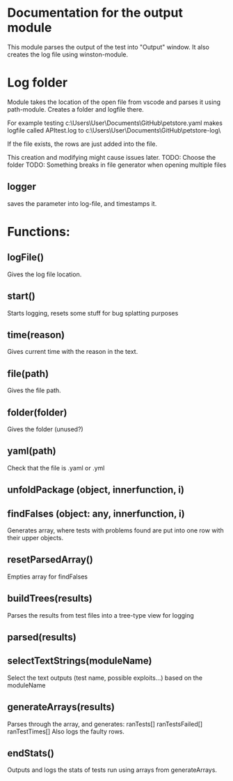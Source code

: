 # Documentation for the output module

This module parses the output of the test into "Output" window.
It also creates the log file using winston-module.

# Log folder
Module takes the location of the open file from vscode and parses it using path-module.
Creates a folder and logfile there.

For example testing c:\Users\User\Documents\GitHub\petstore.yaml
makes logfile called APItest.log to c:\Users\User\Documents\GitHub\petstore-log\

If the file exists, the rows are just added into the file.

This creation and modifying might cause issues later.
TODO: Choose the folder
TODO: Something breaks in file generator when opening multiple files

## logger

saves the parameter into log-file, and timestamps it.

# Functions:

## logFile()

Gives the log file location.

## start()

Starts logging, resets some stuff for bug splatting purposes

## time(reason) 

Gives current time with the reason in the text.

## file(path)

Gives the file path.

## folder(folder) 

Gives the folder (unused?)

## yaml(path) 

Check that the file is .yaml or .yml

## unfoldPackage (object, innerfunction, i)



## findFalses (object: any, innerfunction, i) 

Generates array, where tests with problems found are put into one row with their upper objects.

## resetParsedArray()

Empties array for findFalses

## buildTrees(results)

Parses the results from test files into a tree-type view for logging

## parsed(results)
                

## selectTextStrings(moduleName) 

Select the text outputs (test name, possible exploits...) based on the moduleName

## generateArrays(results) 

Parses through the array, and generates:
    ranTests[]
    ranTestsFailed[]
    ranTestTimes[]
Also logs the faulty rows.


## endStats()

Outputs and logs the stats of tests run using arrays from generateArrays.